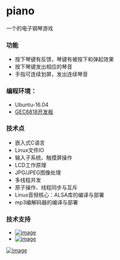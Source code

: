 # piano
一个的电子钢琴游戏

### 功能
* 按下琴键有反馈，琴键有被按下和弹起效果
* 按下琴键发出相应的琴音
* 手指可连续划屏，发出连续琴音

### 编程环境：
* Ubuntu-16.04
* [GEC6818开发板](https://weidian.com/item.html?itemID=2167617741)

### 技术点
* 嵌入式C语言
* Linux文件IO
* 输入子系统、触摸屏操作
* LCD工作原理
* JPG/JPEG图像处理
* 多线程并发
* 原子操作、线程同步与互斥
* Linux音频核心：ALSA库的编译与部署
* mp3编解码器的编译与部署

### 技术支持
* <a href="https://weidian.com/?userid=260920190">![image](https://github.com/vincent040/lab/blob/master/resources/weidian.jpg?raw=true)
* <a href="//shang.qq.com/wpa/qunwpa?idkey=bc2c3338276a40ac72131230ad041a00c60a2fe45172ab6b9a93fea44cf0e6fa">![image](https://github.com/vincent040/lab/blob/master/resources/QQ_qun.png?raw=true) 

![image](https://github.com/vincent040/lab/blob/master/resources/piano.jpg?raw=true)
